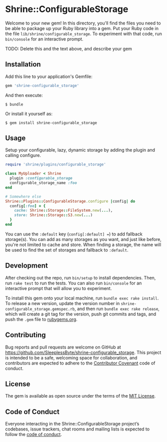 # Shrine::ConfigurableStorage

Welcome to your new gem! In this directory, you'll find the files you need to be able to package up your Ruby library into a gem. Put your Ruby code in the file `lib/shrine/configurable_storage`. To experiment with that code, run `bin/console` for an interactive prompt.

TODO: Delete this and the text above, and describe your gem

## Installation

Add this line to your application's Gemfile:

```ruby
gem 'shrine-configurable_storage'
```

And then execute:

    $ bundle

Or install it yourself as:

    $ gem install shrine-configurable_storage

## Usage

Setup your configurable, lazy, dynamic storage by adding the plugin and calling configure.

```Ruby
require 'shrine/plugins/configurable_storage'

class MyUploader < Shrine
  plugin :configurable_storage
  configurable_storage_name :foo
end

# Somewhere else
Shrine::Plugins::ConfigurableStorage.configure |config| do
  config[:foo] = {
    cache: Shrine::Storage::FileSystem.new(...),
    store: Shrine::Storage::S3.new(...)
  }
end
```

You can use the `:default` key (`config[:default] =`) to add fallback storage(s). You can add as many storages as you
want, and just like before, you're not limited to cache and store. When finding a storage, the name will be used to find
the set of storages and fallback to `:default`.

## Development

After checking out the repo, run `bin/setup` to install dependencies. Then, run `rake test` to run the tests. You can
also run `bin/console` for an interactive prompt that will allow you to experiment.

To install this gem onto your local machine, run `bundle exec rake install`. To release a new version, update the
version number in `shrine-configurable_storage.gemspec.rb`, and then run `bundle exec rake release`, which will create
a git tag for the version, push git commits and tags, and push the `.gem` file to [rubygems.org](https://rubygems.org).

## Contributing

Bug reports and pull requests are welcome on GitHub at https://github.com/SleeplessByte/shrine-configurable_storage.
This project is intended to be a safe, welcoming space for collaboration, and contributors are expected to adhere to
the [Contributor Covenant](http://contributor-covenant.org) code of conduct.

## License

The gem is available as open source under the terms of the [MIT License](https://opensource.org/licenses/MIT).

## Code of Conduct

Everyone interacting in the Shrine::ConfigurableStorage project’s codebases, issue trackers, chat rooms and mailing
lists is expected to follow the [code of conduct](https://github.com/[USERNAME]/shrine-configurable_storage/blob/master/CODE_OF_CONDUCT.md).
